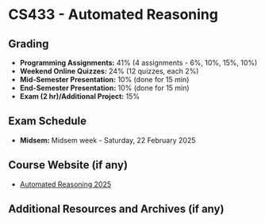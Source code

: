 # CS433 - Automated Reasoning

## Grading

- **Programming Assignments:** 41% (4 assignments - 6%, 10%, 15%, 10%)
- **Weekend Online Quizzes:** 24% (12 quizzes, each 2%)
- **Mid-Semester Presentation:** 10% (done for 15 min)
- **End-Semester Presentation:** 10% (done for 15 min)
- **Exam (2 hr)/Additional Project:** 15%

## Exam Schedule

- **Midsem:** Midsem week - Saturday, 22 February 2025

## Course Website (if any)

- [Automated Reasoning 2025](https://www.cse.iitb.ac.in/~akg/courses/2025-ar/)

## Additional Resources and Archives (if any)
